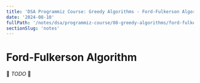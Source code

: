 ```yaml
---
title: 'DSA Programmiz Course: Greedy Algorithms - Ford-Fulkerson Algorithm'
date: '2024-08-10'
fullPath: '/notes/dsa/programmiz-course/08-greedy-algorithms/ford-fulkerson-algorithm'
sectionSlug: 'notes'
---
```


# Ford-Fulkerson Algorithm

🚧 _TODO_ 🚧
